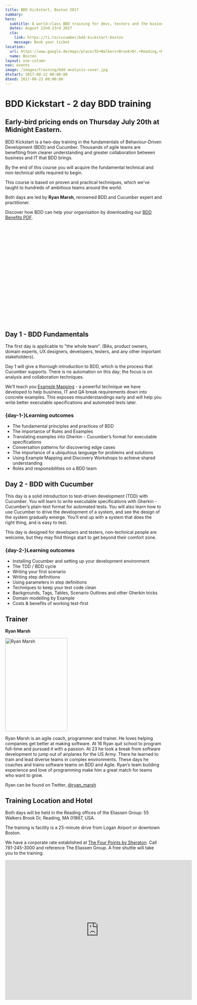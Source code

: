 ```yaml
---
title: BDD Kickstart, Boston 2017
summary: 
hero:
  subtitle: A world-class BDD training for devs, testers and the business
  dates: August 22nd-23rd 2017
  cta:
    link: https://ti.to/cucumber/bdd-kickstart-boston
    message: Book your ticket
location:
  url: https://www.google.de/maps/place/55+Walkers+Brook+Dr,+Reading,+MA+01867,+USA/@42.5176631,-71.0966513,17z/data=!3m1!4b1!4m5!3m4!1s0x89e30ca855b8ab77:0xbde7daf76102f2ce!8m2!3d42.5176631!4d-71.0944626
  name: Boston
layout: one-column
nav: events
image: /images/training/bdd-analysis-cover.jpg
dtstart: 2017-08-22 00:00:00
dtend: 2017-08-23 00:00:00
---
```


# BDD Kickstart - 2 day BDD training

## Early-bird pricing ends on Thursday July 20th at Midnight Eastern. 

BDD Kickstart is a two-day training in the fundamentals of Behaviour-Driven Development (BDD) and Cucumber. Thousands of agile teams are benefiting from clearer understanding and greater collaboration between business and IT that BDD brings.

By the end of this course you will acquire the fundamental technical and non-technical skills required to begin.

This course is based on proven and practical techniques, which we've taught to hundreds of ambitious teams around the world.

Both days are led by **Ryan Marsh**, renowned BDD and Cucumber expert and practitioner.

Discover how BDD can help your organisation by downloading our [BDD Benefits PDF](https://cucumber.io/bdd-benefits.pdf).

<div class="row"><div class="col-md-6 col-md-offset-3"><script src="//fast.wistia.com/embed/medias/953ry8h08l.jsonp" async></script><script src="//fast.wistia.com/assets/external/E-v1.js" async></script><div class="wistia_responsive_padding" style="padding:56.25% 0 28px 0;position:relative;"><div class="wistia_responsive_wrapper" style="height:100%;left:0;position:absolute;top:0;width:100%;"><div class="wistia_embed wistia_async_953ry8h08l videoFoam=true" style="height:100%;width:100%">&nbsp;</div></div></div></div></div>


## Day 1 - BDD Fundamentals

The first day is applicable to "the whole team".  (BAs, product owners, domain experts, UX designers, developers, testers, and any other important stakeholders).

Day 1 will give a thorough introduction to BDD, which is the process that Cucumber supports. There is no automation on this day; the focus is on analysis and collaboration techniques.

We’ll teach you [Example Mapping](https://cucumber.io/blog/2015/12/08/example-mapping-introduction) - a powerful technique we have developed to help business, IT and QA break requirements down into concrete examples. This exposes misunderstandings early and will help you write better executable specifications and automated tests later.

### {day-1-}Learning outcomes

* The fundamental principles and practices of BDD
* The importance of Rules and Examples
* Translating examples into Gherkin - Cucumber’s format for executable specifications
* Conversation patterns for discovering edge cases
* The importance of a ubiquitous language for problems and solutions
* Using Example Mapping and Discovery Workshops to achieve shared understanding
* Roles and responsibilities on a BDD team


## Day 2 - BDD with Cucumber

This day is a solid introduction to test-driven development (TDD) with Cucumber. You will learn to write executable specifications with Gherkin - Cucumber’s plain-text format for automated tests. You will also learn how to use Cucumber to drive the development of a system, and see the design of the system gradually emerge. You’ll end up with a system that does the right thing, and is easy to test.

This day is designed for developers and testers, non-technical people are welcome, but they may find things start to get beyond their comfort zone.

### {day-2-}Learning outcomes
* Installing Cucumber and setting up your development environment
* The TDD / BDD cycle
* Writing your first scenario
* Writing step definitions
* Using parameters in step definitions
* Techniques to keep your test code clean
* Backgrounds, Tags, Tables, Scenario Outlines and other Gherkin tricks
* Domain modelling by Example
* Costs & benefits of working test-first

## Trainer

**Ryan Marsh**

<img src="{{ site.url }}/images/events/ryan-marsh.JPG" alt="Ryan Marsh" height="300" width="200">

Ryan Marsh is an agile coach, programmer and trainer. He loves helping companies get better at making software. At 16 Ryan quit school to program full-time and pursued it with a passion. At 23 he took  a break from software development to jump out of airplanes for the US Army. There he learned to train and lead diverse teams in complex environments. These days he coaches and trains software teams on BDD and Agile. Ryan’s team building experience and love of programming make him a great match for teams who want to grow.

Ryan can be found on Twitter, [@ryan_marsh](https://twitter.com/ryan_marsh)

## Training Location and Hotel

Both days will be held in the Reading offices of the Eliassen Group: 55 Walkers Brook Dr, Reading, MA 01867, USA.

The training is facility is a 25-minute drive from Logan Airport or downtown Boston. 

We have a corporate rate established at [The Four Points by Sheraton](http://www.fourpointswakefieldboston.com/). Call 781-245-3000 and reference The Eliassen Group. A free shuttle will take you to the training. 

<iframe src="https://www.google.com/maps/embed?pb=!1m14!1m8!1m3!1d11762.886318051771!2d-71.09951716353757!3d42.51872437599217!3m2!1i1024!2i768!4f13.1!3m3!1m2!1s0x0%3A0x3f512a46e84109b5!2sEliassen+Group!5e0!3m2!1sen!2sde!4v1500297148041" width="600" height="450" frameborder="0" style="border:0" allowfullscreen></iframe>

<!-- Drip -->
<script type="text/javascript">
  var _dcq = _dcq || [];
  var _dcs = _dcs || {}; 
  _dcs.account = '7849462';
  
  (function() {
    var dc = document.createElement('script');
    dc.type = 'text/javascript'; dc.async = true; 
    dc.src = '//tag.getdrip.com/7849462.js';
    var s = document.getElementsByTagName('script')[0];
    s.parentNode.insertBefore(dc, s);
  })();
</script>

